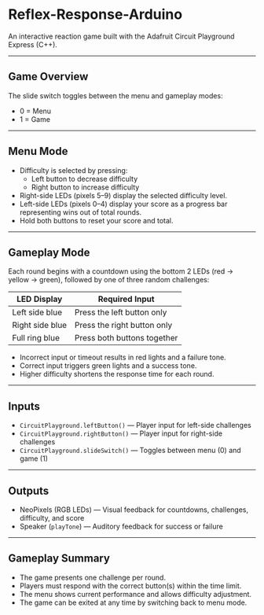 # Reflex-Response-Arduino

An interactive reaction game built with the Adafruit Circuit Playground Express (C++).

---

## Game Overview

The slide switch toggles between the menu and gameplay modes:  
- 0 = Menu  
- 1 = Game

---

## Menu Mode

- Difficulty is selected by pressing:
  - Left button to decrease difficulty  
  - Right button to increase difficulty  
- Right-side LEDs (pixels 5–9) display the selected difficulty level.
- Left-side LEDs (pixels 0–4) display your score as a progress bar representing wins out of total rounds.
- Hold both buttons to reset your score and total.

---

## Gameplay Mode

Each round begins with a countdown using the bottom 2 LEDs (red → yellow → green), followed by one of three random challenges:

| LED Display      | Required Input               |
|------------------|------------------------------|
| Left side blue   | Press the left button only   |
| Right side blue  | Press the right button only  |
| Full ring blue   | Press both buttons together  |

- Incorrect input or timeout results in red lights and a failure tone.  
- Correct input triggers green lights and a success tone.  
- Higher difficulty shortens the response time for each round.

---

## Inputs

- `CircuitPlayground.leftButton()` — Player input for left-side challenges  
- `CircuitPlayground.rightButton()` — Player input for right-side challenges  
- `CircuitPlayground.slideSwitch()` — Toggles between menu (0) and game (1)

---

## Outputs

- NeoPixels (RGB LEDs) — Visual feedback for countdowns, challenges, difficulty, and score  
- Speaker (`playTone`) — Auditory feedback for success or failure

---

## Gameplay Summary

- The game presents one challenge per round.  
- Players must respond with the correct button(s) within the time limit.  
- The menu shows current performance and allows difficulty adjustment.  
- The game can be exited at any time by switching back to menu mode.
